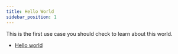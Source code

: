 ```yaml
---
title: Hello World
sidebar_position: 1
---
```

This is the first use case you should check to learn about this world. 

- [Hello world](https://github.com/Zondax/fil-hello-world-actor-as)
